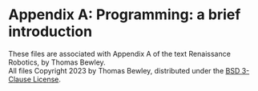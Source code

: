 # Appendix A: Programming: a brief introduction
These files are associated with Appendix A of the text Renaissance Robotics, by Thomas Bewley.<BR>
All files Copyright 2023 by Thomas Bewley, distributed under the <a href="https://github.com/tbewley/RR/blob/main/LICENSE">BSD 3-Clause License</a>.

